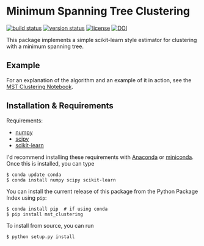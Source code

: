 # Minimum Spanning Tree Clustering

[![build status](http://img.shields.io/travis/jakevdp/mst_clustering/master.svg?style=flat)](https://travis-ci.org/jakevdp/mst_clustering)
[![version status](http://img.shields.io/pypi/v/mst_clustering.svg?style=flat)](https://pypi.python.org/pypi/mst_clustering)
[![license](http://img.shields.io/badge/license-BSD-blue.svg?style=flat)](https://github.com/jakevdp/mst_clustering/blob/master/LICENSE)
[![DOI](https://zenodo.org/badge/doi/10.5281/zenodo.50995.svg)](http://dx.doi.org/10.5281/zenodo.50995)


This package implements a simple scikit-learn style estimator for clustering
with a minimum spanning tree.

## Example

For an explanation of the algorithm and an example of it in action, see the [MST Clustering Notebook](http://nbviewer.jupyter.org/github/jakevdp/mst_clustering/blob/master/MSTClustering.ipynb).

## Installation & Requirements

Requirements:

- [numpy](http://numpy.org)
- [scipy](http://scipy.org)
- [scikit-learn](http://scikit-learn.org)

I'd recommend installing these requirements with [Anaconda](https://www.continuum.io/downloads) or [miniconda](http://conda.pydata.org/miniconda.html). Once this is installed, you can type

```
$ conda update conda
$ conda install numpy scipy scikit-learn
```

You can install the current release of this package from the Python Package Index using ``pip``:

```
$ conda install pip  # if using conda
$ pip install mst_clustering
```

To install from source, you can run

```
$ python setup.py install
```
